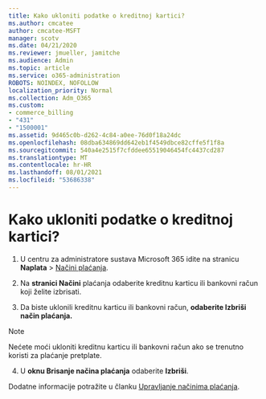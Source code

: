 ```yaml
---
title: Kako ukloniti podatke o kreditnoj kartici?
ms.author: cmcatee
author: cmcatee-MSFT
manager: scotv
ms.date: 04/21/2020
ms.reviewer: jmueller, jamitche
ms.audience: Admin
ms.topic: article
ms.service: o365-administration
ROBOTS: NOINDEX, NOFOLLOW
localization_priority: Normal
ms.collection: Adm_O365
ms.custom:
- commerce_billing
- "431"
- "1500001"
ms.assetid: 9d465c0b-d262-4c84-a0ee-76d0f18a24dc
ms.openlocfilehash: 08dba634869dd642eb1f4549dbce82cffe5f1f8a
ms.sourcegitcommit: 540a4e2515f7cfddee65519046454fc4437cd287
ms.translationtype: MT
ms.contentlocale: hr-HR
ms.lasthandoff: 08/01/2021
ms.locfileid: "53686338"
---
```

# <a name="how-do-i-remove-my-credit-card-information"></a>Kako ukloniti podatke o kreditnoj kartici?

1. U centru za administratore sustava Microsoft 365 idite na stranicu **Naplata** \> [Načini plaćanja](https://go.microsoft.com/fwlink/p/?linkid=2018806).

2. Na **stranici Načini** plaćanja odaberite kreditnu karticu ili bankovni račun koji želite izbrisati.

3. Da biste uklonili kreditnu karticu ili bankovni račun, **odaberite Izbriši način plaćanja.**

> [!NOTE]
> Nećete moći ukloniti kreditnu karticu ili bankovni račun ako se trenutno koristi za plaćanje pretplate.

4. U **oknu Brisanje načina plaćanja** odaberite **Izbriši**.

Dodatne informacije potražite u članku [Upravljanje načinima plaćanja](/microsoft-365/commerce/billing-and-payments/manage-payment-methods).